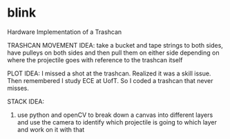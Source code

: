 # blink


Hardware Implementation of a Trashcan

TRASHCAN MOVEMENT IDEA: 
take a bucket and tape strings to both sides, have pulleys on both sides and then pull them on either side depending on where the projectile goes with reference to the trashcan itself

PLOT IDEA: 
I missed a shot at the trashcan.
Realized it was a skill issue.
Then remembered I study ECE at UofT.
So I coded a trashcan that never misses.

STACK IDEA: 
1. use python and openCV to break down a canvas into different layers and use the camera to identify which projectile is going to which layer and work on it with that

